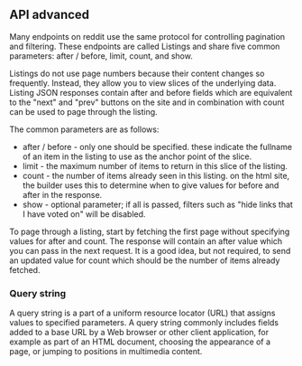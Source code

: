 ## API advanced

Many endpoints on reddit use the same protocol for controlling pagination and filtering. These endpoints are called Listings and share five common parameters: after / before, limit, count, and show.

Listings do not use page numbers because their content changes so frequently. Instead, they allow you to view slices of the underlying data. Listing JSON responses contain after and before fields which are equivalent to the "next" and "prev" buttons on the site and in combination with count can be used to page through the listing.

The common parameters are as follows:
- after / before - only one should be specified. these indicate the fullname of an item in the listing to use as the anchor point of the slice.
- limit - the maximum number of items to return in this slice of the listing.
- count - the number of items already seen in this listing. on the html site, the builder uses this to determine when to give values for before and after in the response.
- show - optional parameter; if all is passed, filters such as "hide links that I have voted on" will be disabled.

To page through a listing, start by fetching the first page without specifying values for after and count. The response will contain an after value which you can pass in the next request. It is a good idea, but not required, to send an updated value for count which should be the number of items already fetched.

### Query string

A query string is a part of a uniform resource locator (URL) that assigns values to specified parameters. A query string commonly includes fields added to a base URL by a Web browser or other client application, for example as part of an HTML document, choosing the appearance of a page, or jumping to positions in multimedia content.

